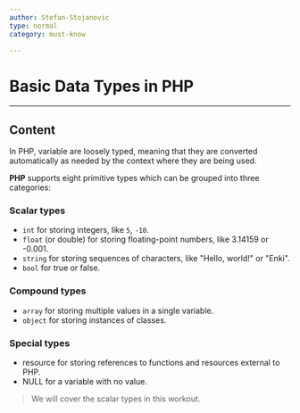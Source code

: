```yaml
---
author: Stefan-Stojanovic
type: normal
category: must-know

---
```


# Basic Data Types in PHP

---

## Content

In PHP, variable are loosely typed, meaning that they are converted automatically as needed by the context where they are being used.

**PHP** supports eight primitive types which can be grouped into three categories:

### Scalar types


- `int` for storing integers, like `5`, `-10`.
- `float` (or double) for storing floating-point numbers, like 3.14159 or -0.001.
- `string` for storing sequences of characters, like "Hello, world!" or "Enki".
- `bool` for true or false.

### Compound types

- `array` for storing multiple values in a single variable.
- `object` for storing instances of classes.

### Special types


- resource for storing references to functions and resources external to PHP.
- NULL for a variable with no value.

> We will cover the scalar types in this workout.